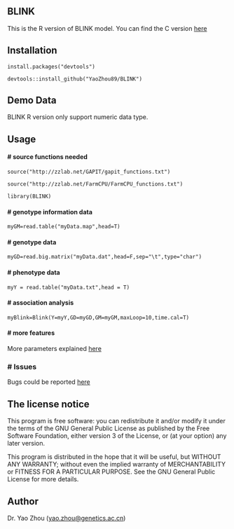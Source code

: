 ## BLINK
This is the R version of BLINK model. You can find the C version [here](https://github.com/Menggg/BLINK)
## Installation
    install.packages("devtools")

    devtools::install_github("YaoZhou89/BLINK")

## Demo Data
BLINK R version only support numeric data type.

## Usage
#### # source functions needed
    source("http://zzlab.net/GAPIT/gapit_functions.txt")

    source("http://zzlab.net/FarmCPU/FarmCPU_functions.txt")

    library(BLINK)

#### # genotype information data
    myGM=read.table("myData.map",head=T)
#### # genotype data
    myGD=read.big.matrix("myData.dat",head=F,sep="\t",type="char") 
#### # phenotype data
    myY = read.table("myData.txt",head = T) 

#### # association analysis
    myBlink=Blink(Y=myY,GD=myGD,GM=myGM,maxLoop=10,time.cal=T) 
#### # more features   
More parameters explained [here](https://github.com/YaoZhou89/BLINK/blob/master/man/User%20Manual.md)

### # Issues
Bugs could be reported [here](https://github.com/YaoZhou89/BLINK/issues)

## The license notice
This program is free software: you can redistribute it and/or modify it under the terms of the GNU General Public License as published by the Free Software Foundation, either version 3 of the License, or (at your option) any later version.

This program is distributed in the hope that it will be useful, but WITHOUT ANY WARRANTY; without even the implied warranty of MERCHANTABILITY or FITNESS FOR A PARTICULAR PURPOSE. See the GNU General Public License for more details.


## Author
Dr. Yao Zhou (yao.zhou@genetics.ac.cn)
